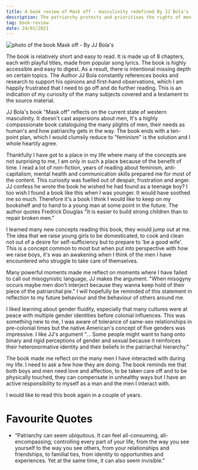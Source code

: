 ```yaml
---
title: A book review of Mask off - masculinity redefined By JJ Bola's
description: The patriarchy protects and prioritises the rights of men over the rights of women
tag: book-review
date: 24/01/2021
---
```


![photo of the book Mask off - By JJ Bola's](/mask-off-jj-bola.jpg)

The book is relatively short and easy to read. It is made up of 8 chapters, each with playful titles, made from popular song lyrics. The book is highly accessible and easy to digest. As a result, there is intentional missing depth on certain topics.
The Author JJ Bola constantly references books and research to support his opinions and first-hand observations, which I am happily frustrated that I need to go off and do further reading.
This is an indication of my curiosity of the many subjects covered and a testament to the source material.

JJ Bola's book "Mask off" reflects on the current state of western masculinity. It doesn't cast aspersions about men, It's a highly compassionate book cataloguing the many plights of men, their needs as human's and how patriarchy gets in the way. The book ends with a ten-point plan, which I would clumsily reduce to "feminism" is the solution and I whole heartily agree.

Thankfully I have got to a place in my life where many of the concepts are not surprising to me, I am only in such a place because of the benefit of time. I read a lot of non-fiction, years of reading about feminism, anti-capitalism, mental health and communication skills prepared me for most of the content. This curiosity was fuelled out of despair, frustration and anger. JJ confess he wrote the book he wished he had found as a teenage boy? I too wish I found a book like this when I was younger. It would have soothed me so much. Therefore it's a book I think I would like to keep on my bookshelf and to hand to a young man at some point in the future. The author quotes Fredrick Douglas "It is easier to build strong children than to repair broken men."

I learned many new concepts reading this book, they would jump out at me. The idea that we raise young girls to be domesticated, to cook and clean not out of a desire for self-sufficiency but to prepare to 'be a good wife'. This is a concept common to most but when put into perspective with how we raise boys, it's was an awakening when I think of the men I have encountered who struggle to take care of themselves.

Many powerful moments made me reflect on moments where I have failed to call out misogynistic language, JJ makes the argument. "When misogyny occurs maybe men don't interject because they wanna keep hold of their piece of the patriarchal pie." I will hopefully be reminded of this statement in reflection to my future behaviour and the behaviour of others around me.

I liked learning about gender fluidity, especially that many cultures were at peace with multiple gender identities before colonial influences. This was something new to me, I was aware of tolerance of same-sex relationships in pre-colonial times but the native American's concept of five genders was impressive. I like JJ's argument "... Some people might want to hang onto binary and rigid perceptions of gender and sexual because it reinforces their heteronormative identity and their beliefs in the patriarchal hierarchy."

The book made me reflect on the many men I have interacted with during my life.
I need to ask a few how they are doing.
The book reminds me that both boys and men need love and affection, to be taken care off and to be physically touched, they can compensate in unhealthy ways but I have an active responsibility to myself as a man and the men I interact with.

I would like to read this book again in a couple of years.

# Favourite Quotes

- “Patriarchy can seem ubiquitous. It can feel all-consuming, all-encompassing; controlling every part of your life, from the way you see yourself to the way you see others, from your relationships and friendships, to familial ties, from identity to opportunities and experiences. Yet at the same time, it can also seem invisible.”

